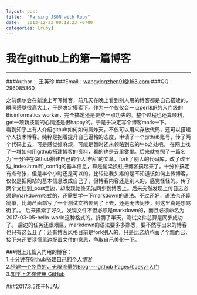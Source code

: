 ```yaml
---
layout: post
title:  "Parsing JSON with Ruby"
date:   2013-12-23 00:18:23 +0700
categories: [ruby]
---
```

我在github上的第一篇博客
================
********

###Author： 王英珍
###Email：wangyingzhen91@163.com
###QQ：296085360


之前偶尔会在新浪上写写博客，前几天在晚上看到别人用的博客都是自己搭建的，瞬间感觉很高大上，于是决定摸索下。作为一个仅仅会一点perl和R的入门级的Bioinformatics worker，完全搞定还是要费一点功夫的。整个过程也还算顺利，get一项新技能的心情还是很happy的。于是乎决定写个博客mark一下。  
看到知乎上有人介绍github如何如何屌炸天，不仅可以用来存放代码，还可以搭建个人技术博客。纯粹是抱着提升自己逼格的态度，申请了一个github账号，传了两个代码上去，可是感觉好麻烦，可能是暂时还未领略到它的牛b之处吧。
在网上找了一堆如何用github搭建博客的资料，看的也是云里雾里。后来就参照了一篇名为“十分钟在Github搭建自己的个人博客”的文章，fork了别人的代码库，改了改里边_index.html和_config的基本信息，算是偷梁换柱把博客搞起来了。十分钟搞定有点夸张，但是半个小时还是可以的。比较让我头疼的是不知道该如何上传博客，仅仅是把网站的基本信息改成自己了，但博客内容还是别人的，感觉怪怪的。传了两个文档到_post里边，却发现始终无法同步到博客上。后来突然发现上传日志必须是markdown格式的，还需要学一下markdown的语法。不过还好，语法也还算简单，比葫芦画瓢写了一个测试文档传到了上去，还是无法同步，到这里真是想骂街了。。  后来摸索了好久，发现文件不但必须是markdown的，而且必须命名为2017-03-05-hello-world这种格式的。折腾了半天，测试文件总算是同步成功了。
后边的任务还很艰巨，markdown的语法要多多熟悉，要不然写出来的博客也只有这么丑了；还有博客风格目前是fork别人的，只是比这葫芦画了个瓢而已，接下来还要读懂里边配置文件的意思，争取自己美化一下。

###附上几篇入门用的博客：  
1.[十分钟在Github搭建自己的个人博客](https://sanwen8.cn/p/1b4ih15.html)  
2.[搭建一个免费的，无限流量的Blog----github Pages和Jekyll入门](http://www.ruanyifeng.com/blog/2012/08/blogging_with_jekyll.html)  
3.[知乎上怎样使用 GitHub](https://www.zhihu.com/question/20070065)


###2017.3.5夜于NJAU